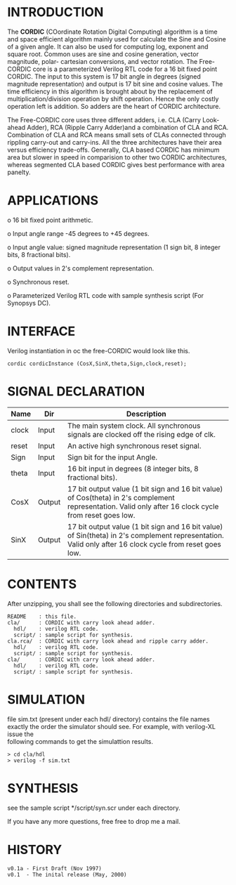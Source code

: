 # INTRODUCTION

The **CORDIC** (COordinate Rotation Digital Computing) algorithm is a time and
space efficient algorithm mainly used for calculate the Sine and Cosine of
a given angle.  It can also be used for computing log, exponent and square
root. Common uses are sine and cosine generation, vector magnitude, polar-
cartesian conversions, and vector rotation. The Free-CORDIC core is a
parameterized Verilog RTL code for a 16 bit fixed point CORDIC.  The input
to this system is 17 bit angle in degrees (signed magnitude representation)
and output is 17 bit sine and cosine values. The time efficiency in this
algorithm is brought about by the replacement of multiplication/division
operation by shift operation. Hence the only costly operation left is
addition.  So adders are the heart of CORDIC architecture.  

The Free-CORDIC core uses three different adders, i.e. CLA (Carry Look-ahead
Adder), RCA (Ripple Carry Adder)and a combination of CLA and RCA. Combination
of CLA and RCA means small sets of CLAs connected through rippling carry-out
and carry-ins. All the three architectures have their area versus efficiency
trade-offs. Generally, CLA based CORDIC has minimum area but slower in speed
in comparision to other two CORDIC architectures, whereas segmented CLA based
CORDIC gives best performance with area panelty.


# APPLICATIONS

 o 16 bit fixed point arithmetic.

 o Input angle range -45 degrees to +45 degrees. 

 o Input angle value: signed magnitude representation (1 sign bit, 8 integer
   bits, 8 fractional bits).

 o Output values in 2's complement representation. 

 o Synchronous reset. 

 o Parameterized Verilog RTL code with sample synthesis script (For Synopsys
   DC). 


# INTERFACE

Verilog instantiation in oc the free-CORDIC would look like this.

```varilog
cordic cordicInstance (CosX,SinX,theta,Sign,clock,reset);
```

# SIGNAL DECLARATION

| Name  |  Dir   |               Description
|-------|--------|-----------------------------------------------------------------
| clock | Input  | The main system clock.  All synchronous signals are clocked  off the rising edge of clk.
| reset | Input  | An active high synchronous reset signal.
| Sign  | Input  | Sign bit for the input Angle.
| theta | Input  | 16 bit input in degrees (8 integer bits, 8 fractional bits).
| CosX  | Output | 17 bit output value (1 bit sign and 16 bit value) of Cos(theta) in 2's complement representation. Valid only after 16 clock cycle from reset goes low.
| SinX  | Output | 17 bit output value (1 bit sign and 16 bit value) of Sin(theta) in 2's complement representation. Valid only after 16 clock cycle from reset goes low.

# CONTENTS

After unzipping, you shall see the following directories and subdirectories.

```
README    : this file.
cla/      : CORDIC with carry look ahead adder.
  hdl/    : verilog RTL code.
  script/ : sample script for synthesis.
cla.rca/  : CORDIC with carry look ahead and ripple carry adder.
  hdl/    : verilog RTL code.
  script/ : sample script for synthesis.
cla/      : CORDIC with carry look ahead adder.
  hdl/    : verilog RTL code.
  script/ : sample script for synthesis.
```

# SIMULATION

file sim.txt (present under each hdl/ directory) contains the file names exactly
the order the simulator should see. For example, with verilog-XL issue the\
following commands to get the simulattion results.

```
> cd cla/hdl
> verilog -f sim.txt
```

# SYNTHESIS

see the sample script */script/syn.scr under each directory.

If you have any more questions, free free to drop me a mail.

# HISTORY

```
v0.1a - First Draft (Nov 1997)
v0.1  - The inital release (May, 2000)
```
